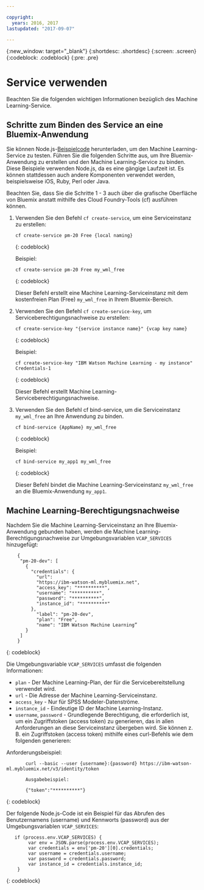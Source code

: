 ```yaml
---

copyright:
  years: 2016, 2017
lastupdated: "2017-09-07"

---
```


{:new_window: target="_blank"}
{:shortdesc: .shortdesc}
{:screen: .screen}
{:codeblock: .codeblock}
{:pre: .pre}

# Service verwenden

Beachten Sie die folgenden wichtigen Informationen bezüglich des Machine Learning-Service.

## Schritte zum Binden des Service an eine Bluemix-Anwendung

Sie können Node.js-[Beispielcode](https://github.com/pmservice/product-line-prediction/blob/master/README.md) herunterladen, um den
Machine Learning-Service zu testen. Führen Sie die folgenden Schritte aus, um Ihre Bluemix-Anwendung
zu erstellen und den Machine Learning-Service zu binden. Diese Beispiele verwenden Node.js, da es eine gängige Laufzeit ist. Es können stattdessen auch andere Komponenten verwendet werden, beispielsweise iOS, Ruby, Perl oder Java.

Beachten Sie, dass Sie die Schritte 1 - 3 auch über die grafische Oberfläche von Bluemix anstatt mithilfe des Cloud Foundry-Tools
(cf) ausführen können.

1. Verwenden Sie den Befehl `cf create-service`, um eine Serviceinstanz zu erstellen:

   ```
   cf create-service pm-20 Free {local naming}
   ```
   {: codeblock}

   Beispiel:

   ```
   cf create-service pm-20 Free my_wml_free
   ```
   {: codeblock}

   Dieser Befehl erstellt eine Machine Learning-Serviceinstanz mit dem kostenfreien Plan
(Free) `my_wml_free` in Ihrem Bluemix-Bereich.

2. Verwenden Sie den Befehl `cf
create-service-key`, um Serviceberechtigungsnachweise zu
erstellen:

   ```
   cf create-service-key "{service instance name}" {vcap key name}
   ```
   {: codeblock}

   Beispiel:

   ```
   cf create-service-key "IBM Watson Machine Learning - my instance" Credentials-1
   ```
   {: codeblock}

   Dieser Befehl erstellt Machine Learning-Serviceberechtigungsnachweise.

3. Verwenden Sie den Befehl cf bind-service, um die Serviceinstanz
   `my_wml_free` an Ihre Anwendung zu binden. 

   ```
   cf bind-service {AppName} my_wml_free
   ```
   {: codeblock}

   Beispiel:

   ```
   cf bind-service my_app1 my_wml_free
   ```
   {: codeblock}

   Dieser Befehl bindet die Machine Learning-Serviceinstanz
   `my_wml_free` an die Bluemix-Anwendung `my_app1`.



## Machine Learning-Berechtigungsnachweise

Nachdem Sie die Machine Learning-Serviceinstanz an Ihre Bluemix-Anwendung gebunden haben, werden die Machine Learning-Berechtigungsnachweise zur Umgebungsvariablen `VCAP_SERVICES` hinzugefügt:

```
    {
     "pm-20-dev": [
       {
         "credentials": {
           "url":
           "https://ibm-watson-ml.mybluemix.net",
           "access_key": "**********",
           "username": "**********",
           "password": "**********",
           "instance_id": "**********"
         },
           "label": "pm-20-dev",
           "plan": "Free",
           "name": "IBM Watson Machine Learning”
       }
     ]
    }
```
{: codeblock}

   Die Umgebungsvariable `VCAP_SERVICES` umfasst die folgenden Informationen:

   * `plan` - Der Machine Learning-Plan, der für die Servicebereitstellung verwendet wird. 
   * `url` - Die Adresse der Machine Learning-Serviceinstanz.
   * `access_key` - Nur für SPSS Modeler-Datenströme.
   * `instance_id` - Eindeutige ID der Machine Learning-Instanz. 
   * `username`, `password` - Grundlegende Berechtigung, die erforderlich ist, um ein
Zugriffstoken (access token) zu generieren, das in allen Anforderungen an diese Serviceinstanz übergeben wird. Sie können z. B. ein Zugriffstoken (access token)
mithilfe eines curl-Befehls wie dem folgenden generieren:

Anforderungsbeispiel:

```
       curl --basic --user {username}:{password} https://ibm-watson-ml.mybluemix.net/v3/identity/token

       Ausgabebeispiel:

       {"token":"**********"}
```
{: codeblock}

   Der folgende Node.js-Code ist ein Beispiel für das Abrufen des
Benutzernamens (username) und Kennworts
(password) aus der Umgebungsvariablen `VCAP_SERVICES`: 

```
   if (process.env.VCAP_SERVICES) {
        var env = JSON.parse(process.env.VCAP_SERVICES);
        var credentials = env['pm-20'][0].credentials;
        var username = credentials.username;
        var password = credentials.password;
        var instance_id = credentials.instance_id;
    }
```
{: codeblock}
